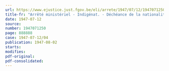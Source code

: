 ```yaml
---
url: https://www.ejustice.just.fgov.be/eli/arrete/1947/07/12/1947071250/justel
title-fr: "Arrêté ministériel - Indigénat. - Déchéance de la nationalité belge"
date: 1947-07-12
source:
number: 1947071250
page: 888888
case: 1947-07-12/04
publication: 1947-08-02
starts:
modifies:
pdf-original:
pdf-consolidated:
---
```


